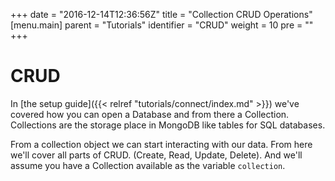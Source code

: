+++
date = "2016-12-14T12:36:56Z"
title = "Collection CRUD Operations"
[menu.main]
  parent = "Tutorials"
  identifier = "CRUD"
  weight = 10
  pre = "<i class='fa'></i>"
+++

# CRUD

In [the setup guide]({{< relref "tutorials/connect/index.md" >}}) we've covered how you can open a Database and from there a Collection. Collections are the storage place in MongoDB like tables for SQL databases.

From a collection object we can start interacting with our data. From here we'll cover all parts of CRUD.
(Create, Read, Update, Delete). And we'll assume you have a Collection available as the variable `collection`.
